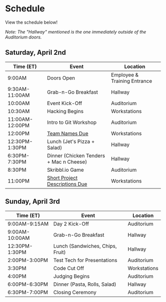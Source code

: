 # Schedule
View the schedule below!

_Note: The "Hallway" mentioned is the one immediately outside of the Auditorium doors._

## Saturday, April 2nd

| Time (ET)       | Event                                   | Location |
|-----------------|-----------------------------------------|----------|
| 9:00AM          | Doors Open                              | Employee & Training Entrance |
| 9:30AM-11:00AM  | Grab-n-Go Breakfast                     | Hallway |
| 10:00AM         | Event Kick-Off                          | Auditorium |
| 10:30AM         | Hacking Begins                          | Workstations |
| 11:00AM-12:00PM | Intro to Git Workshop                   | Auditorium |
| 12:00PM         | [Team Names Due](https://forms.gle/4yX6CzQ7qqjD87246) | Workstations |
| 12:30PM-1:30PM  | Lunch (Jet's Pizza + Salad)             | Hallway |
| 6:30PM-7:30PM   | Dinner (Chicken Tenders + Mac n Cheese) | Hallway |
| 8:30PM          | Skribbl.io Game                         | Auditorium |
| 11:00PM         | [Short Project Descriptions Due](https://forms.gle/w3NgrLavFCiviGpP7) | Workstations |

## Sunday, April 3rd

| Time (ET)      | Event                            | Location |
|----------------|----------------------------------|----------|
| 9:00AM-9:15AM  | Day 2 Kick-Off                   | Auditorium |
| 9:00AM-10:00AM | Grab-n-Go Breakfast              | Hallway |
| 12:30PM-1:30PM | Lunch (Sandwiches, Chips, Fruit) | Hallway |
| 2:00PM-3:00PM  | Test Tech for Presentations      | Auditorium |
| 3:30PM         | Code Cut Off                     | Workstations |
| 4:00PM         | Judging Begins                   | Auditorium |
| 6:00PM-6:30PM  | Dinner (Pasta, Rolls, Salad)     | Hallway |
| 6:30PM-7:00PM  | Closing Ceremony                 | Auditorium |